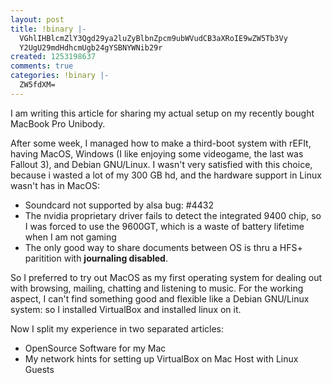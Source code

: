 ```yaml
---
layout: post
title: !binary |-
  VGhlIHBlcmZlY3Qgd29ya2luZyBlbnZpcm9ubWVudCB3aXRoIE9wZW5Tb3Vy
  Y2UgU29mdHdhcmUgb24gYSBNYWNib29r
created: 1253198637
comments: true
categories: !binary |-
  ZW5fdXM=
---
```

I am writing this article for sharing my actual setup on my recently bought MacBook Pro Unibody.

After some week, I managed how to make a third-boot system with rEFIt, having MacOS, Windows (I like enjoying some videogame, the last was Fallout 3), and Debian GNU/Linux.
I wasn't very satisfied with this choice, because i wasted a lot of my 300 GB hd, and the hardware support in Linux wasn't has in MacOS:
- Soundcard not supported by alsa bug: #4432
- The nvidia proprietary driver fails to detect the integrated 9400 chip, so I was forced to use the 9600GT, which is a waste of battery lifetime when I am not gaming
- The only good way to share documents between OS is thru a HFS+ paritition with <strong>journaling disabled</strong>.

So I preferred to try out MacOS as my first operating system for dealing out with browsing, mailing, chatting and listening to music.
For the working aspect, I can't find something good and flexible like a Debian GNU/Linux system: so I installed VirtualBox and installed linux on it.

Now I split my experience in two separated articles:
<ul>
	<li>OpenSource Software for my Mac</li>
	<li>My network hints for setting up VirtualBox on Mac Host with Linux Guests</li>
</ul>
